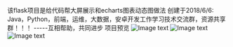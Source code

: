 该flask项目是给代码帮大屏展示和echarts图表动态图做法
创建于2018/6/6: Java，Python，前端，运维，大数据，安卓开发工作学习技术交流群，资源共享群！！！
-----互相帮助，共同进步
项目预览
![Image text](https://github.com/ITLearnHall/img_manage/blob/master/img/1.jpg)
![Image text](https://github.com/ITLearnHall/img_manage/blob/master/img/2.jpg)
![Image text](https://github.com/ITLearnHall/img_manage/blob/master/img/3.jpg)

